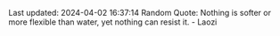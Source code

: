 Last updated: 2024-04-02 16:37:14
Random Quote: Nothing is softer or more flexible than water, yet nothing can resist it. - Laozi